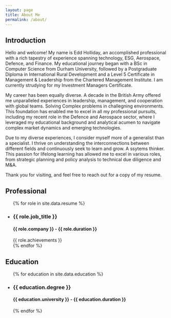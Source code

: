 ```yaml
---
layout: page
title: About Me
permalink: /about/
---
```


## Introduction

Hello and welcome! My name is Edd Holliday, an accomplished professional with a rich tapestry of experience spanning technology, ESG, Aerospace, Defence, and Finance. My educational journey began with a BSc in Computer Science from Durham University, followed by a Postgraduate Diploma in International Rural Development and a Level 5 Certificate in Management & Leadership from the Chartered Management Institute. I am currently strudying for my Investment Managers Certificate.

My career has been equally diverse. A decade in the British Army offered me unparalleled experiences in leadership, management, and cooperation with global teams. Solving Complex problems in challegning environments. This foundation has enabled me to excel in all my professional pursuits, including my recent role in the Defence and Aerospace sector, where I leveraged my educational background and analytical acumen to navigate complex market dynamics and emerging technologies.

Due to my diverse experiences, I consider myself more of a generalist than a specialist. I thrive on understanding the interconnections between different fields and continuously seek to learn and grow. A ssytems thinker. This passion for lifelong learning has allowed me to excel in various roles, from strategic planning and policy analysis to technical due diligence and M&A.

Thank you for visiting, and feel free to reach out for a copy of my resume.


## Professional
<ul>
{% for role in site.data.resume %}
    <li>
        <h3> {{ role.job_title }} </h3>
        <h4> {{ role.company }} - {{ role.duration }} </h4>
        {{ role.achievements }}
    </li>
{% endfor %}
</ul>

## Education
<ul>
{% for education in site.data.education %}
    <li>
        <h3>{{ education.degree }}</h3>
        <h4>{{ education.university }} - {{ education.duration }} </h4>
    </li>
{% endfor %}
</ul>